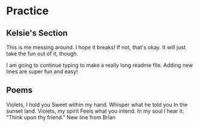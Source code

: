 # Practice

## Kelsie's Section
This is me messing around. I hope it breaks! If not, that's okay. It will just take the fun out of it, though.

I am going to continue typing to make a really long readme file. Adding new lines are super fun and easy! 

## Poems
Violets, I hold you
Sweet within my hand.
Whisper what he told you
In the sunset land.
Violets, my spirit
Feels what you intend.
In my soul I hear it:
"Think upon thy friend."
New line from Brian
